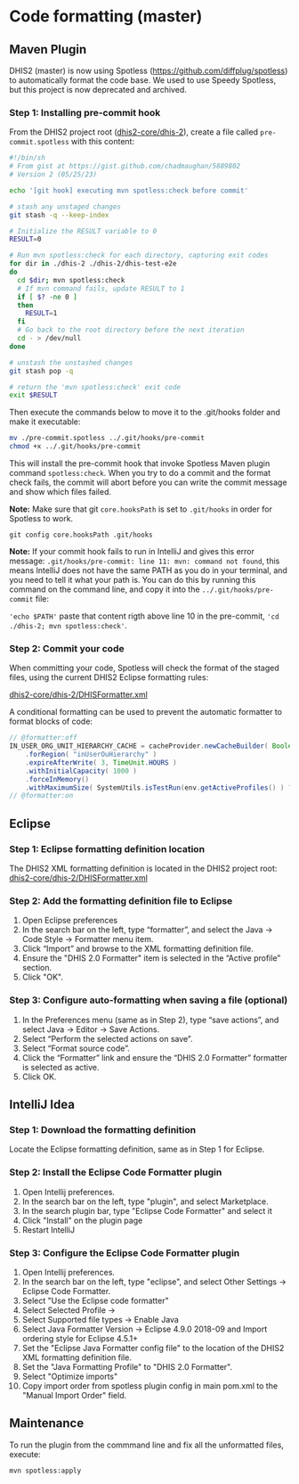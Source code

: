 # Code formatting (master)

## Maven Plugin

DHIS2 (master) is now using Spotless (https://github.com/diffplug/spotless) to automatically format the code base.
We used to use Speedy Spotless, but this project is now deprecated and archived.

### Step 1: Installing pre-commit hook

From the DHIS2 project root ([dhis2-core/dhis-2](https://github.com/dhis2/dhis2-core/blob/master/dhis-2)), create a file called `pre-commit.spotless` with this content:
```bash
#!/bin/sh
# From gist at https://gist.github.com/chadmaughan/5889802
# Version 2 (05/25/23)

echo '[git hook] executing mvn spotless:check before commit'

# stash any unstaged changes
git stash -q --keep-index

# Initialize the RESULT variable to 0
RESULT=0

# Run mvn spotless:check for each directory, capturing exit codes
for dir in ./dhis-2 ./dhis-2/dhis-test-e2e
do
  cd $dir; mvn spotless:check
  # If mvn command fails, update RESULT to 1
  if [ $? -ne 0 ]
  then
    RESULT=1
  fi
  # Go back to the root directory before the next iteration
  cd - > /dev/null
done

# unstash the unstashed changes
git stash pop -q

# return the 'mvn spotless:check' exit code
exit $RESULT
```

Then execute the commands below to move it to the .git/hooks folder and make it executable:
```bash
mv ./pre-commit.spotless ../.git/hooks/pre-commit
chmod +x ../.git/hooks/pre-commit
```

This will install the pre-commit hook that invoke Spotless Maven plugin command `spotless:check`. When you try to do a commit and the format check fails, the commit will abort before you can write the commit message and show which files failed.

**Note:** Make sure that git `core.hooksPath` is set to `.git/hooks` in order for Spotless to work.

    git config core.hooksPath .git/hooks

**Note:** If your commit hook fails to run in IntelliJ and gives this error message: `.git/hooks/pre-commit: line 11: mvn: command not found`, this means IntelliJ does not have the same PATH as you do in your terminal, and you need to tell it what your path is. You can do this by running this command on the command line, and copy it into the `../.git/hooks/pre-commit` file:

`'echo $PATH'` paste that content rigth above line 10 in the pre-commit, `'cd ./dhis-2; mvn spotless:check'`.

### Step 2: Commit your code

When committing your code, Spotless will check the format of the staged files, using the current DHIS2 Eclipse formatting rules:

[dhis2-core/dhis-2/DHISFormatter.xml](https://github.com/dhis2/dhis2-core/blob/master/dhis-2/DHISFormatter.xml)

A conditional formatting can be used to prevent the automatic formatter to format blocks of code:

```java
// @formatter:off
IN_USER_ORG_UNIT_HIERARCHY_CACHE = cacheProvider.newCacheBuilder( Boolean.class )
    .forRegion( "inUserOuHierarchy" )
    .expireAfterWrite( 3, TimeUnit.HOURS )
    .withInitialCapacity( 1000 )
    .forceInMemory()
    .withMaximumSize( SystemUtils.isTestRun(env.getActiveProfiles() ) ? 0 : 20000 ).build();
// @formatter:on
```

## Eclipse

### Step 1: Eclipse formatting definition location

The DHIS2 XML formatting definition is located in the DHIS2 project root: [dhis2-core/dhis-2/DHISFormatter.xml](https://github.com/dhis2/dhis2-core/blob/master/dhis-2/DHISFormatter.xml)

### Step 2: Add the formatting definition file to Eclipse

1. Open Eclipse preferences
2. In the search bar on the left, type “formatter”, and select the Java -> Code Style -> Formatter menu item.
3. Click “Import” and browse to the XML formatting definition file.
4. Ensure the "DHIS 2.0 Formatter" item is selected in the “Active profile” section.
5. Click "OK".

### Step 3: Configure auto-formatting when saving a file (optional)

1. In the Preferences menu (same as in Step 2), type “save actions”, and select Java -> Editor -> Save Actions.
2. Select “Perform the selected actions on save”.
3. Select “Format source code”.
4. Click the “Formatter” link and ensure the “DHIS 2.0 Formatter” formatter is selected as active.
5. Click OK.

## IntelliJ Idea

### Step 1: Download the formatting definition

Locate the Eclipse formatting definition, same as in Step 1 for Eclipse.

### Step 2: Install the Eclipse Code Formatter plugin

1. Open Intellij preferences.
2. In the search bar on the left, type "plugin", and select Marketplace.
3. In the search plugin bar, type "Eclipse Code Formatter" and select it
4. Click "Install" on the plugin page
5. Restart IntelliJ

### Step 3: Configure the Eclipse Code Formatter plugin

1. Open Intellij preferences.
2. In the search bar on the left, type "eclipse", and select Other Settings -> Eclipse Code Formatter.
3. Select "Use the Eclipse code formatter"
4. Select Selected Profile -> <Project Specific>
5. Select Supported file types -> Enable Java
6. Select Java Formatter Version -> Eclipse 4.9.0 2018-09 and Import ordering style for Eclipse 4.5.1+
7. Set the "Eclipse Java Formatter config file" to the location of the DHIS2 XML formatting definition file.
8. Set the "Java Formatting Profile" to "DHIS 2.0 Formatter".
9. Select "Optimize imports"
10. Copy import order from spotless plugin config in main pom.xml to the "Manual Import Order" field.

## Maintenance

To run the plugin from the commmand line and fix all the unformatted files, execute:

    mvn spotless:apply
